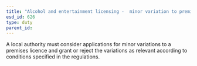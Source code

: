```yaml
---
title: "Alcohol and entertainment licensing -  minor variation to premises licence"
esd_id: 626
type: duty
parent_id:  
---
```


A local authority must consider applications for minor variations to a premises licence and grant or reject the variations as relevant according to conditions specified in the regulations.

